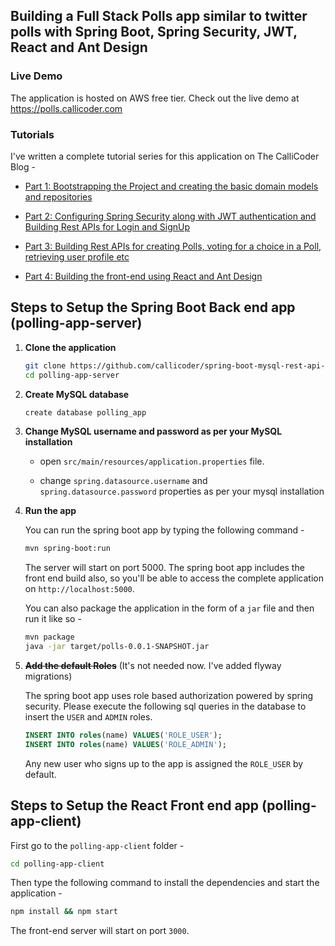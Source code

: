 ## Building a Full Stack Polls app similar to twitter polls with Spring Boot, Spring Security, JWT, React and Ant Design

### Live Demo
 	 
The application is hosted on AWS free tier. Check out the live demo at https://polls.callicoder.com

### Tutorials

I've written a complete tutorial series for this application on The CalliCoder Blog -

+ [Part 1: Bootstrapping the Project and creating the basic domain models and repositories](https://www.callicoder.com/spring-boot-spring-security-jwt-mysql-react-app-part-1/)

+ [Part 2: Configuring Spring Security along with JWT authentication and Building Rest APIs for Login and SignUp](https://www.callicoder.com/spring-boot-spring-security-jwt-mysql-react-app-part-2/)

+ [Part 3: Building Rest APIs for creating Polls, voting for a choice in a Poll, retrieving user profile etc](https://www.callicoder.com/spring-boot-spring-security-jwt-mysql-react-app-part-3/)

+ [Part 4: Building the front-end using React and Ant Design](https://www.callicoder.com/spring-boot-spring-security-jwt-mysql-react-app-part-4/)

## Steps to Setup the Spring Boot Back end app (polling-app-server)

1. **Clone the application**

	```bash
	git clone https://github.com/callicoder/spring-boot-mysql-rest-api-tutorial.git
	cd polling-app-server
	```

2. **Create MySQL database**

	```bash
	create database polling_app
	```

3. **Change MySQL username and password as per your MySQL installation**

	+ open `src/main/resources/application.properties` file.

	+ change `spring.datasource.username` and `spring.datasource.password` properties as per your mysql installation

4. **Run the app**

	You can run the spring boot app by typing the following command -

	```bash
	mvn spring-boot:run
	```

	The server will start on port 5000. The spring boot app includes the front end build also, so you'll be able to access the complete application on `http://localhost:5000`.

	You can also package the application in the form of a `jar` file and then run it like so -

	```bash
	mvn package
	java -jar target/polls-0.0.1-SNAPSHOT.jar
	```
5. ~~**Add the default Roles**~~ (It's not needed now. I've added flyway migrations)
	
	The spring boot app uses role based authorization powered by spring security. Please execute the following sql queries in the database to insert the `USER` and `ADMIN` roles.

	```sql
	INSERT INTO roles(name) VALUES('ROLE_USER');
	INSERT INTO roles(name) VALUES('ROLE_ADMIN');
	```

	Any new user who signs up to the app is assigned the `ROLE_USER` by default.

## Steps to Setup the React Front end app (polling-app-client)

First go to the `polling-app-client` folder -

```bash
cd polling-app-client
```

Then type the following command to install the dependencies and start the application -

```bash
npm install && npm start
```

The front-end server will start on port `3000`.